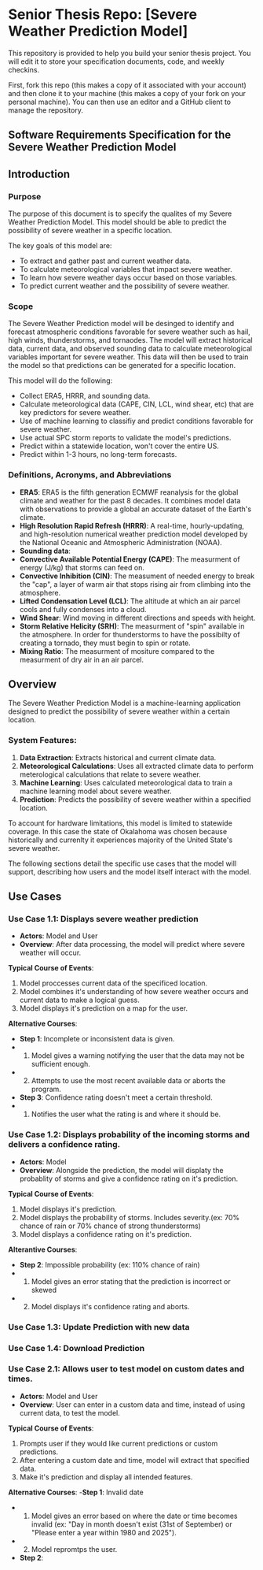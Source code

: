 # Senior Thesis Repo: [Severe Weather Prediction Model]
This repository is provided to help you build your senior thesis project. You will edit it to store your specification documents, code, and weekly checkins.

First, fork this repo (this makes a copy of it associated with your account) and then clone it to your machine (this makes a copy of your fork on your personal machine). You can then use an editor and a GitHub client to manage the repository.

## Software Requirements Specification for the Severe Weather Prediction Model

## Introduction

### Purpose

The purpose of this document is to specify the qualites of my Severe Weather Prediction Model. This model should be able to predict the possibility of severe weather in a specific location.

The key goals of this model are:
- To extract and gather past and current weather data.
- To calculate meteorological variables that impact severe weather.
- To learn how severe weather days occur based on those variables.
- To predict current weather and the possibility of severe weather.

### Scope
The Severe Weather Prediction model will be desinged to identify and forecast atmospheric conditions favorable for severe weather such as hail, high winds, thunderstorms, and tornaodes. The model will extract historical data, current data, and observed sounding data to calculate meteorological variables important for severe weather. This data will then be used to train the model so that predictions can be generated for a specific location.

This model will do the following:
- Collect ERA5, HRRR, and sounding data.
- Calculate meteorological data (CAPE, CIN, LCL, wind shear, etc) that are key predictors for severe weather.
- Use of machine learning to classifiy and predict conditions favorable for severe weather.
- Use actual SPC storm reports to validate the model's predictions.
- Predict within a statewide location, won't cover the entire US.
- Predict within 1-3 hours, no long-term forecasts.

### Definitions, Acronyms, and Abbreviations
- **ERA5**: ERA5 is the fifth generation ECMWF reanalysis for the global climate and weather for the past 8 decades. It combines model data with observations to provide a global an accurate dataset of the Earth's climate.
- **High Resolution Rapid Refresh (HRRR)**: A real-time, hourly-updating, and high-resolution numerical weather prediction model developed by the National Oceanic and Atmospheric Administration (NOAA). 
- **Sounding data**: 
- **Convective Available Potential Energy (CAPE)**: The measurment of energy (J/kg) that storms can feed on.
- **Convective Inhibition (CIN)**: The measument of needed energy to break the "cap", a layer of warm air that stops rising air from climbing into the atmosphere.
- **Lifted Condensation Level (LCL)**: The altitude at which an air parcel cools and fully condenses into a cloud.
- **Wind Shear**: Wind moving in different directions and speeds with height.
- **Storm Relative Helicity (SRH)**: The measurment of "spin" available in the atmosphere. In order for thunderstorms to have the possibilty of creating a tornado, they must begin to spin or rotate. 
- **Mixing Ratio**: The measurment of mositure compared to the measurment of dry air in an air parcel.

## Overview
The Severe Weather Prediction Model is a machine-learning application designed to predict the possibility of severe weather within a certain location.

### System Features:
1. **Data Extraction**: Extracts historical and current climate data.
2. **Meteorological Calculations**: Uses all extracted climate data to perform meterological calculations that relate to severe weather.
3. **Machine Learning**: Uses calculated meteorological data to train a machine learning model about severe weather.
4. **Prediction**: Predicts the possibility of severe weather within a specified location.

To account for hardware limitations, this model is limited to statewide coverage. In this case the state of Okalahoma was chosen because historically and currenlty it experiences majority of the United State's severe weather.

The following sections detail the specific use cases that the model will support, describing how users and the model itself interact with the model.

## Use Cases

### Use Case 1.1: Displays severe weather prediction
- **Actors**: Model and User
- **Overview**: After data processing, the model will predict where severe weather will occur.

**Typical Course of Events**:
1. Model proccesses current data of the specificed location.
2. Model combines it's understanding of how severe weather occurs and current data to make a logical guess.
3. Model displays it's prediction on a map for the user.

**Alternative Courses**:
- **Step 1**: Incomplete or inconsistent data is given.
- 1. Model gives a warning notifying the user that the data may not be sufficient enough.
- 2. Attempts to use the most recent available data or aborts the program.
- **Step 3**: Confidence rating doesn't meet a certain threshold.
- 1. Notifies the user what the rating is and where it should be.

### Use Case 1.2: Displays probability of the incoming storms and delivers a confidence rating.
- **Actors**: Model
- **Overview**: Alongside the prediction, the model will displaty the probablity of storms and give a confidence rating on it's prediction.

**Typical Course of Events**:
1. Model displays it's prediction.
2. Model displays the probability of storms. Includes severity.(ex: 70% chance of rain or 70% chance of strong thunderstorms)
3. Model displays a confidence rating on it's prediction.

**Alterantive Courses**:
- **Step 2**: Impossible probability (ex: 110% chance of rain)
- 1. Model gives an error stating that the prediction is incorrect or skewed
- 2. Model displays it's confidence rating and aborts.

### Use Case 1.3: Update Prediction with new data

### Use Case 1.4: Download Prediction

### Use Case 2.1: Allows user to test model on custom dates and times.
- **Actors**: Model and User
- **Overview**: User can enter in a custom data and time, instead of using current data, to test the model.

**Typical Course of Events**:
1. Prompts user if they would like current predictions or custom predictions.
2. After entering a custom date and time, model will extract that specified data.
3. Make it's prediction and display all intended features.

**Alternative Courses**:
-**Step 1**: Invalid date
- 1. Model gives an error based on where the date or time becomes invalid (ex: "Day in month doesn't exist (31st of September) or "Please enter a year within 1980 and 2025").
- 2. Model repromtps the user.
- **Step 2**: 
